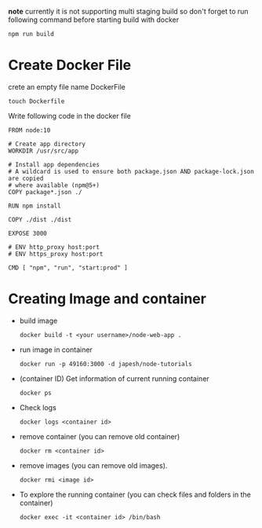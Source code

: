 <b>note</b> currently it is not supporting multi staging build so don't forget
to run following command before starting build with docker

```
npm run build
```

# Create Docker File

crete an empty file name DockerFile

```
touch Dockerfile
```
Write following code in the docker file

```
FROM node:10

# Create app directory
WORKDIR /usr/src/app

# Install app dependencies
# A wildcard is used to ensure both package.json AND package-lock.json are copied
# where available (npm@5+)
COPY package*.json ./

RUN npm install

COPY ./dist ./dist

EXPOSE 3000

# ENV http_proxy host:port
# ENV https_proxy host:port

CMD [ "npm", "run", "start:prod" ]
```

# Creating Image and container
- build image
  ```
  docker build -t <your username>/node-web-app .
  ```

- run image in container 
  ```
  docker run -p 49160:3000 -d japesh/node-tutorials
  ```
- (container ID) Get information of current running container 
  ```
  docker ps
  ```
- Check logs
  ```
  docker logs <container id>
  ```
- remove container (you can remove old container)
  ```
  docker rm <container id>
  ```
- remove images (you can remove old images).
  ```
  docker rmi <image id>
  ```
- To explore the running container (you can check files and folders in the container)
  ```
  docker exec -it <container id> /bin/bash
  ```